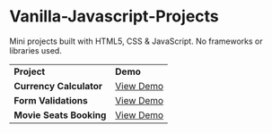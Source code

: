 # Vanilla-Javascript-Projects

Mini projects built with HTML5, CSS & JavaScript. No frameworks or libraries used.

<table>
  <tr>
    <td> <b> Project </b> </td>
    <td> <b> Demo </b> </td>
  </tr>
  <tr>
    <td> <b> Currency Calculator </b> </td>
    <td> <a href="https://monicakorada.github.io/Currency-Calculator/"> View Demo </a> </td>
  </tr>
  <tr>
    <td> <b> Form Validations </b> </td>
    <td> <a href="https://monicakorada.github.io/Form-Validations/"> View Demo </a> </td>
  </tr>
   <tr>
     <td> <b> Movie Seats Booking </b> </td>
    <td> <a href="https://monicakorada.github.io/Movie-Seats-Booking/"> View Demo </a> </td>
  </tr>
</table>
